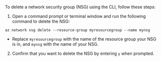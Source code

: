 To delete a network security group (NSG) using the CLI, follow these steps:

1. Open a command prompt or terminal window and run the following command to delete the NSG:
```
az network nsg delete --resource-group myresourcegroup --name mynsg
```
* Replace `myresourcegroup` with the name of the resource group your NSG is in, and `mynsg` with the name of your NSG.

2. Confirm that you want to delete the NSG by entering `y` when prompted.
